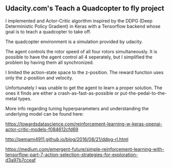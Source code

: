 ## Udacity.com's Teach a Quadcopter to fly project

I implemented and Actor-Critic algorithm inspired by the DDPG (Deep Deterministic Policy Gradient) in Keras with a Tensorflow backend whose goal is to teach a quadcopter to take off.

The quadcopter environment is a simulation provided by udacity.

The agent controls the rotor speed of all four rotors simultaneously. It is possible to have the agent control all 4 seperately, but I simplified the problem by having them all synchronized.

I limited the action-state space to the z-position. The reward function uses only the z-position and velocity.

Unfortunately I was unable to get the agent to learn a proper solution. The ones it finds are either a crash-as-fast-as-possible or put-the-pedal-to-the-metal types.



More info regarding tuning hyperparameters and understanding the underlying model can be found here:

https://towardsdatascience.com/reinforcement-learning-w-keras-openai-actor-critic-models-f084612cfd69

http://pemami4911.github.io/blog/2016/08/21/ddpg-rl.html

https://medium.com/emergent-future/simple-reinforcement-learning-with-tensorflow-part-7-action-selection-strategies-for-exploration-d3a97b7cceaf
